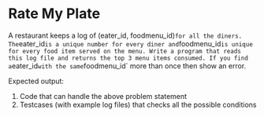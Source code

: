 # Rate My Plate

A restaurant keeps a log of (eater_id, foodmenu_id)` for all the diners. The `eater_id` is a unique number for every diner and `foodmenu_id` is unique for every food item served on the menu.
Write a program that reads this log file and returns the top 3 menu items consumed. If you find a `eater_id` with the same `foodmenu_id` more than once then show an error.

Expected output:
1. Code that can handle the above problem statement
2. Testcases (with example log files) that checks all the possible conditions
